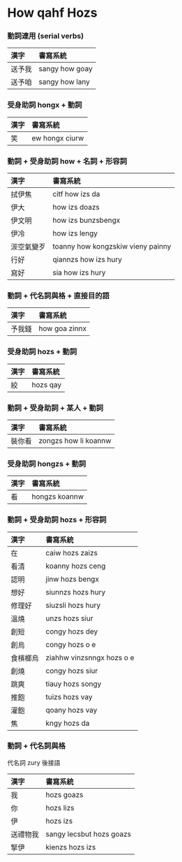 # How qahf Hozs

### 動詞連用 (serial verbs)

| 漢字 | 書寫系統 |
| :--- | :--- |
| 送予我 | sangy how goay |
| 送予咱 | sangy how lany |

### 受身助詞 hongx + 動詞

| 漢字 | 書寫系統 |
| :--- | :--- |
| 笑 | ew hongx ciurw |

### 動詞 + 受身助詞 how + 名詞 + 形容詞

| 漢字 | 書寫系統 |
| :--- | :--- |
| 拭伊焦 | citf how izs da |
| 伊大 | how izs doazs |
| 伊文明 | how izs bunzsbengx |
| 伊冷 | how izs lengy |
| 湠空氣變歹 | toanny how kongzskiw vieny painny |
| 行好 | qiannzs how izs hury |
| 寫好 | sia how izs hury |

### 動詞 + 代名詞與格 + 直接目的語

| 漢字 | 書寫系統 |
| :--- | :--- |
| 予我錢 | how goa zinnx |

### 受身助詞 hozs + 動詞

| 漢字 | 書寫系統 |
| :--- | :--- |
| 絞 | hozs qay |

### 動詞 + 受身助詞 + 某人 + 動詞

| 漢字 | 書寫系統 |
| :--- | :--- |
| 裝你看 | zongzs how li koannw |

### 受身助詞 hongzs + 動詞

| 漢字 | 書寫系統 |
| :--- | :--- |
| 看 | hongzs koannw |

### 動詞 + 受身助詞 hozs + 形容詞

| 漢字 | 書寫系統 |
| :--- | :--- |
| 在 | caiw hozs zaizs |
| 看清 | koanny hozs ceng |
| 認明 | jinw hozs bengx |
| 想好 | siunnzs hozs hury |
| 修理好 | siuzsli hozs hury |
| 溫燒 | unzs hozs siur |
| 創短 | congy hozs dey |
| 創烏 | congy hozs o e |
| 食檳榔烏 | ziahhw vinzsnngx hozs o e |
| 創燒 | congy hozs siur |
| 跳爽 | tiauy hozs songy |
| 推飽 | tuizs hozs vay |
| 灌飽 | qoany hozs vay |
| 焦 | kngy hozs da |

### 動詞 + 代名詞與格

代名詞 zury 後接語

| 漢字 | 書寫系統 |
| :--- | :--- |
| 我 | hozs goazs |
| 你 | hozs lizs |
| 伊 | hozs izs |
| 送禮物我 | sangy lecsbut hozs goazs |
| 掔伊 | kienzs hozs izs |
